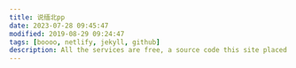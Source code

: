 ```yaml
---
title: 说缅北pp
date: 2023-07-28 09:45:47
modified: 2019-08-29 09:24:47
tags: [boooo, netlify, jekyll, github]
description: All the services are free, a source code this site placed on github repository and intergration with netlify service, another service that you can use is github page for hosting your own static site.
---
```





